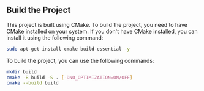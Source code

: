 
## Build the Project
This project is built using CMake. To build the project, you need to have CMake installed on your system. If you don't have CMake installed, you can install it using the following command:

```bash
sudo apt-get install cmake build-essential -y
```

To build the project, you can use the following commands:
```bash
mkdir build
cmake -B build -S . [-DNO_OPTIMIZATION=ON/OFF]
cmake --build build
```





